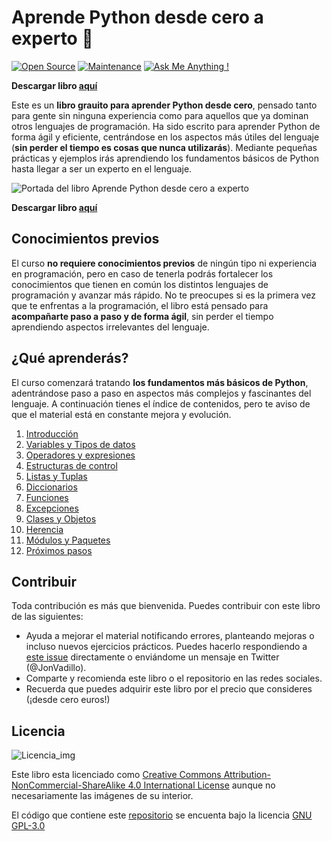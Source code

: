 # Aprende Python desde cero a experto :rocket:
[![Open Source](https://img.shields.io/badge/Open%20Source-yes-F49D37.svg)](https://www.jonvadillo.com) [![Maintenance](https://img.shields.io/badge/Maintained%3F-yes-green.svg)](https://www.jonvadillo.com) [![Ask Me Anything !](https://img.shields.io/badge/Ask%20me-anything-1abc9c.svg)](https://www.jonvadillo.com)

**Descargar libro [aquí](https://leanpub.com/aprende-python/)**

Este es un **libro grauito para aprender Python desde cero**, pensado tanto para gente sin ninguna experiencia como para aquellos que ya dominan otros lenguajes de programación. Ha sido escrito para aprender Python de forma ágil y eficiente, centrándose en los aspectos más útiles del lenguaje (**sin perder el tiempo es cosas que nunca utilizarás**). Mediante pequeñas prácticas y ejemplos irás aprendiendo los fundamentos básicos de Python hasta llegar a ser un experto en el lenguaje.

![Portada del libro Aprende Python desde cero a experto](https://github.com/jvadillo/aprende-python-desde-cero-a-experto/blob/master/manuscript/images/rsz2_aprende_python.png)

**Descargar libro [aquí](https://leanpub.com/aprende-python/)**

## Conocimientos previos
El curso **no requiere conocimientos previos** de ningún tipo ni experiencia en programación, pero en caso de tenerla podrás fortalecer los conocimientos que tienen en común los distintos lenguajes de programación y avanzar más rápido. No te preocupes si es la primera vez que te enfrentas a la programación, el libro está pensado para **acompañarte paso a paso y de forma ágil**, sin perder el tiempo aprendiendo aspectos irrelevantes del lenguaje.

## ¿Qué aprenderás?
El curso comenzará tratando **los fundamentos más básicos de Python**, adentrándose paso a paso en aspectos más complejos y fascinantes del lenguaje. A continuación tienes el índice de contenidos, pero te aviso de que el material está en constante mejora y evolución.

 1. [Introducción](https://github.com/jvadillo/aprende-python-desde-cero-a-experto/blob/master/manuscript/01-Introduccion.md) 
 2. [Variables y Tipos de datos](https://github.com/jvadillo/aprende-python-desde-cero-a-experto/blob/master/manuscript/02-Tipos-de-datos-y-Variables.md) 
 3. [Operadores y expresiones](https://github.com/jvadillo/aprende-python-desde-cero-a-experto/blob/master/manuscript/03-Operadores-y-expresiones.md)
 4. [Estructuras de control](https://github.com/jvadillo/aprende-python-desde-cero-a-experto/blob/master/manuscript/04-Estructuras-de-control.md)
 5. [Listas y Tuplas](https://github.com/jvadillo/aprende-python-desde-cero-a-experto/blob/master/manuscript/05-Listas-y-Tuplas.md)
 6. [Diccionarios](https://github.com/jvadillo/aprende-python-desde-cero-a-experto/blob/master/manuscript/06-Diccionarios.md)
 7. [Funciones](https://github.com/jvadillo/aprende-python-desde-cero-a-experto/blob/master/manuscript/07-Funciones.md)
 8. [Excepciones](https://github.com/jvadillo/aprende-python-desde-cero-a-experto/blob/master/manuscript/08-Excepciones.md)
 9. [Clases y Objetos](https://github.com/jvadillo/aprende-python-desde-cero-a-experto/blob/master/manuscript/09-Clases-y-Objetos.md)
 10. [Herencia](https://github.com/jvadillo/aprende-python-desde-cero-a-experto/blob/master/manuscript/10-Herencia.md)
 11. [Módulos y Paquetes](https://github.com/jvadillo/aprende-python-desde-cero-a-experto/blob/master/manuscript/11-Modulos-y-Paquetes.md)
 12. [Próximos pasos](https://github.com/jvadillo/aprende-python-desde-cero-a-experto/blob/master/manuscript/99-Proximos-pasos.txt)

## Contribuir
Toda contribución es más que bienvenida. Puedes contribuir con este libro de las siguientes:
- Ayuda a mejorar el material notificando errores, planteando mejoras o incluso nuevos ejercicios prácticos. Puedes hacerlo respondiendo a [este issue](https://github.com/jvadillo/aprende-python-desde-cero-a-experto/issues/2) directamente o enviándome un mensaje en Twitter (@JonVadillo).
- Comparte y recomienda este libro o el repositorio en las redes sociales.
- Recuerda que puedes adquirir este libro por el precio que consideres (¡desde cero euros!)

## Licencia

![Licencia_img](http://mirrors.creativecommons.org/presskit/buttons/80x15/png/by-nc-sa.png)

Este libro esta licenciado como [Creative Commons Attribution-NonCommercial-ShareAlike 4.0 International License](https://creativecommons.org/licenses/by-nc-sa/4.0/deed.es_ES) aunque no necesariamente las imágenes de su interior.

El código que contiene este [repositorio](https://github.com/jvadillo/aprende-python-desde-cero-a-experto/) se encuenta bajo la licencia [GNU GPL-3.0](https://github.com/jvadillo/aprende-python-desde-cero-a-experto/blob/master/LICENSE)